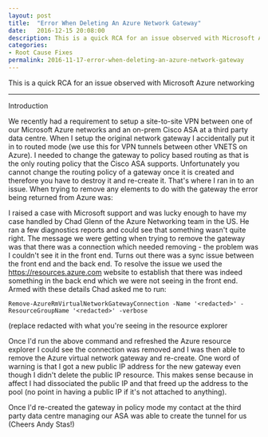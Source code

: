 ```yaml
---
layout: post
title:  "Error When Deleting An Azure Network Gateway"
date:   2016-12-15 20:08:00
description: This is a quick RCA for an issue observed with Microsoft Azure networking
categories:
- Root Cause Fixes
permalink: 2016-11-17-error-when-deleting-an-azure-network-gateway
---
```


This is a quick RCA for an issue observed with Microsoft Azure networking

---

Introduction

We recently had a requirement to setup a site-to-site VPN between one of our Microsoft Azure networks and an on-prem Cisco ASA at a third party data centre. When I setup the original network gateway I accidentally put it in to routed mode (we use this for VPN tunnels between other VNETS on Azure). I needed to change the gateway to policy based routing as that is the only routing policy that the Cisco ASA supports. Unfortunately you cannot change the routing policy of a gateway once it is created and therefore you have to destroy it and re-create it. That's where I ran in to an issue. When trying to remove any elements to do with the gateway the error being returned from Azure was:

I raised a case with Microsoft support and was lucky enough to have my case handled by Chad Glenn of the Azure Networking team in the US. He ran a few diagnostics reports and could see that something wasn't quite right. The message we were getting when trying to remove the gateway was that there was a connection which needed removing - the problem was I couldn't see it in the front end. Turns out there was a sync issue between the front end and the back end. To resolve the issue we used the https://resources.azure.com website to establish that there was indeed something in the back end which we were not seeing in the front end. Armed with these details Chad asked me to run:

`Remove-AzureRmVirtualNetworkGatewayConnection -Name '<redacted>' -ResourceGroupName '<redacted>' -verbose`

(replace redacted with what you're seeing in the resource explorer

Once I'd run the above command and refreshed the Azure resource explorer I could see the connection was removed and I was then able to remove the Azure virtual network gateway and re-create. 
One word of warning is that I got a new public IP address for the new gateway even though I didn't delete the public IP resource. This makes sense because in affect I had dissociated the public IP and that freed up the address to the pool (no point in having a public IP if it's not attached to anything).

Once I'd re-created the gateway in policy mode my contact at the third party data centre managing our ASA was able to create the tunnel for us (Cheers Andy Stas!) 

